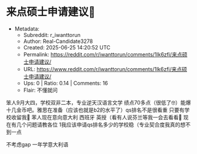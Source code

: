 # 来点硕士申请建议🙏

- Metadata:
  - Subreddit: r_iwanttorun
  - Author: Real-Candidate3278
  - Created: 2025-06-25 14:20:52 UTC
  - Permalink: https://reddit.com/r/iwanttorun/comments/1lk6zfi/来点硕士申请建议/
  - URL: https://www.reddit.com/r/iwanttorun/comments/1lk6zfi/来点硕士申请建议/
  - Ups: 0 | Ratio: 0.14 | Comments: 16
  - Flair: 不懂就问


笨人9月大四，学校双非二本，专业逆天汉语言文学
绩点70多点（很低了🤓）能爆十几金币吧。雅思在准备（应该也就是b2的水平了）qs排名不是很看重
只要有学校收留我🥺 苯人现在意向意大利 西班牙
英授（看有人说芬兰等我一会去看看👀 现在有几个问题请教各位
1我应该申请qs排名多少的学校稳（专业契合度我真的想不到一点

不考虑gap 一年学意大利语

